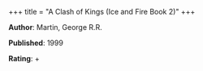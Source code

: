 +++
title = "A Clash of Kings (Ice and Fire Book 2)"
+++



**Author**: Martin, George R.R.

**Published**: 1999

**Rating**: +